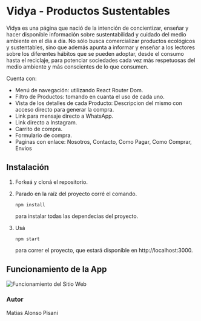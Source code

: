 # Vidya - Productos Sustentables

Vidya es una página que nació de la intención de concientizar, enseñar y hacer disponible información sobre sustentabilidad y cuidado del medio ambiente en el día a día. No sólo busca comercializar productos ecológicos y sustentables, sino que además apunta a informar y enseñar a los lectores sobre los diferentes hábitos que se pueden adoptar, desde el consumo hasta el reciclaje, para potenciar sociedades cada vez más respetuosas del medio ambiente y más conscientes de lo que consumen. 


Cuenta con:

- Menú de navegación: utilizando React Router Dom.
- Filtro de Productos: tomando en cuanta el uso de cada uno.
- Vista de los detalles de cada Producto: Descripcion del mismo con acceso directo para generar la compra.
- Link para mensaje directo a WhatsApp.
- Link directo a Instagram.
- Carrito de compra.
- Formulario de compra.
- Paginas con enlace: Nosotros, Contacto, Como Pagar, Como Comprar, Envios

## Instalación

1. Forkeá y cloná el repositorio.

2. Parado en la raíz del proyecto corré el comando.

   ```
   npm install
   ```

   para instalar todas las dependecias del proyecto.

3. Usá 

   ```
   npm start
   ```

   para correr el proyecto, que estará disponible en http://localhost:3000.

## Funcionamiento de la App

![Funcionamiento del Sitio Web](https://github.com/matias5804/VidyaSustentableReact/blob/main/Funcionalidad%20de%20la%20Pagina.gif)



### Autor

Matias Alonso Pisani




